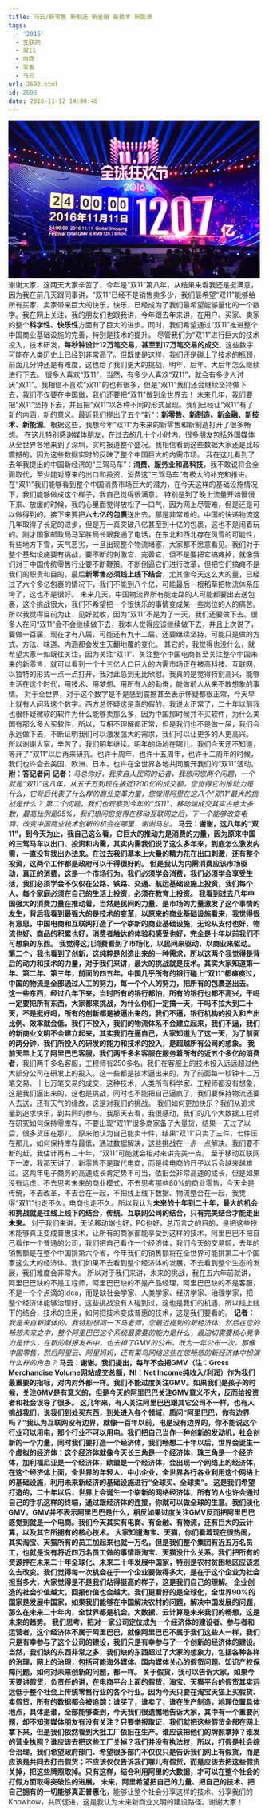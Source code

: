 ```yaml
---
title: 马云/新零售 新制造 新金融 新技术 新能源
tags:
  - '2016'
  - 互联网
  - 双11
  - 电商
  - 零售
  - 马云
url: 2693.html
id: 2693
date: 2016-11-12 14:00:40
---
```


[![2016%e5%8f%8c11%e6%95%b0%e6%8d%ae](/images/uploads/2016/11/2016双11数据.jpg)](/images/uploads/2016/11/2016双11数据.jpg) 谢谢大家，这两天大家辛苦了，今年是“双11”第八年，从结果来看我还是挺满意，因为我在前几天跟同事讲，“双11”已经不是销售卖多少，我们最希望“双11”能够给所有买家、卖家带来巨大的快乐，快乐，已经成为了我们最希望能够量化的一个数字。我在网上关注，我的朋友们也跟我讲，今年跟去年来讲，在用户、买家、卖家的整个**科学性、快乐性**方面有了巨大的进步。同时，我们希望通过“双11”推进整个中国商业基础设施的完善，特别是技术的提升。 尽管我们为“双11”进行巨大的技术投入，技术研发，**每秒钟设计12万笔交易，甚至到17万笔交易的成交**，这些数字可能在人类历史上已经到非常高了。但既使是这样，我们还是碰上了技术的瓶颈，前面几分钟还是有难度，这也给了我们更大的挑战，明年、后年、大后年怎么继续进行下去。 很多人喜欢“双11”，当然，有多少人喜欢“双11”，就会有多少人讨厌“双11”。我相信不喜欢“双11”的也有很多，但是“双11”我们还会继续坚持做下去，我们不仅要在中国做，我们还要把“双11”做到全世界去！ 未来几年，我们要把“双11”坚持下去，并且把“双11”以各种不同的形式呈现。我们已经让“双11”有了新的内涵，新的意义。最近我们提出了五个“新”：**新零售、新制造、新金融、新技术、新能源**。根据这些，我想今年“双11”为未来的新零售和新制造打开了很多畅想。 在这儿特别感谢媒体朋友，在过去的几十个小时内，很多朋友包括外国媒体从全世界各地来到了深圳，实时报道整个盛况。我相信看到这些数据大家还是比较震撼的，因为这些数据实时的反映了整个中国巨大的内需市场。 我在这儿看到了去年我提出的中国新经济的“三驾马车”：**消费、服务业和高科技**，我不敢说将会全面取代，至少能对原来的出口和投资、消费这“三驾马车”有极大的补充和推进。在“双11”我们能够看到整个中国消费市场巨大的潜力，在今天这样的基础设施情况下，我们能够做成这个样子，我自己觉得很满意。 特别是到了晚上流量开始慢慢下来、放缓的时候，我的心里面觉得放松了一口气，因为网上尽管难，但是还是可以做得到的。接下来要把**六七亿的包裹**送出去，那是非常难的。中国的快递物流这几年取得了长足的进步，但是万一真突破八亿甚至到十亿的包裹，这也不是闹着玩的。刚才国家邮政局马军胜局长跟我通了电话，在东北和西北存在风雪的可能性，有些地方下雪，天气恶劣，一旦出现整个物流堵塞，大家都不愿意看见。我们对于整个基础设施要有挑战，要不断的刺激它、完善它，但不是要把它搞瘫掉，就像我们对于中国传统零售行业要不断鞭策、不断倒逼它们进行改革，但把它们搞瘫不是我们的职责和目的，最后**新零售必须线上线下结合**，尤其像今天这么大的量，已经过了六个多亿包裹的情况下，我们不能到八个亿，可能最后一根稻草把物流体系压垮了，这也不是很好。 未来几天，中国物流界所有能走路的人可能都要出去送包裹，这个挑战很大，我们不希望把一个很快乐的事情变成某一些岗位的人的痛苦。所以我觉得目前为止，见好就收，因为“双11”不是为了一天，我们还要做下去。很多人在问“双11”会不会继续做下去，我本人觉得应该继续做下去，并且上次说了，要做一百届，现在才有八届，可能还有九十二届，还要继续坚持，可能只是做的方式、方法、味道、内涵都会发生天翻地覆的变化。 其它的，我觉得也没什么，就希望大家一如既往关注，因为关注“双11”、关注整个中国电商甚至关注整个中国未来的新零售，就可以看到一个十三亿人口巨大的内需市场正在被高科技、互联网，以独特的形式一点一点打开，我对此感到无比欣慰。我真的是觉得特别高兴，能够生活在这个时代，用技术、用梦想、用所有人的勤奋，能做前人从来不敢想象的事情。 对于全世界，对于这个数字是不是感到震撼甚至表示怀疑都很正常，今天早上就有人问我这个数字。西方总怀疑这是真的假的，我说太正常了，二十年以前我也很怀疑微软的软件为什么能够卖那么多，因为中国那时候并不买软件，为什么美国有那么多人买软件，所以，互相不理解都正常，但是我们也不是做一届，我们会永远做下去，不断证明我们可以激发强大的需求，我们可以让更多的人更高兴。 所以谢谢大家，辛苦了，我们明年继续。明年的场地在哪儿，我们今天还不知道，等开了“双11”以后再来研究。也许十周年、也许十五周年，也许十二周年的时候，我们也许会去美国、欧洲、日本，也许在全世界各地共同展开我们的“双11”活动。 **附：答记者问** **记者：**_马总你好，我来自人民网的记者，我想问您两个问题，一个就是“双11”这八年，从五千万到现在接近1200亿的成交额，您觉得它的推动力是什么，它背后代表了什么样的商业变革力量，您觉得阿里在这八个“双11”最大的挑战是什么？_ _第二个问题，我们也观察到今年的“双11”，移动端成交其实占绝大多数，最高比例是95%，我们想问您觉得在移动互联网之后，下一个能够改变电商、改变中国商业技术创新的机会在哪里，谢谢马总。_ **马云：**谢谢，这八年的“双11”，到今天为止，我自己这么看，它巨大的推动力是消费的力量，因为原来中国的三驾马车以出口、投资和内需，其实内需我们说了这么多年来，到底怎么激发内需，一直没有找出办法来。在过去我们基本上大量的精力花在出口刺激，还有整个投资，这两个工作都是政府可以干得很好的。 但是我认为内需消费应该市场驱动，真正的消费，这是一个市场行为。我们必须学会消费，我们必须学会享受生活，我们必须学会不仅仅在公路、铁路、交通、航运基础设施上投资，我们每个人、每个家庭必须在自己的生活上投资，必须在教育上投资。 我看到过去八年中国强大的消费力量在推动着，当然是民间的力量、是市场的力量激发了这个事情的发生，背后我看到最强大的是技术的变革，以原来的商业基础设施看来，我觉得很有意思，中国电商和互联网打造了一个崭新的商业基础设施，无论从支付也好、物流也好、商品的积累也好，消费者触达的体验和感受也好，完全是十年以前我们不可想象的东西。 我觉得这儿消费看到了市场化，以民间来驱动，以商业来驱动。第二个，我也看到了创新，这纯粹是创造出来的一种需求，所以这两个我觉得是背后的动力和技术的力量，对于我们来讲，最大的挑战就是技术。其实大家知道第一年、第二年、第三年，前面的四五年，中国几乎所有的银行碰上“双11”都瘫痪过，中国的物流是全部通过人工的努力，每一个个人的努力，把所有的包裹送出去。 这一些东西，经过八年下来，当时所有的银行都怕，所有的银行也都不高兴，干吗一定要把所有东西，大家都来挑战，为什么你们一定搞一天，干吗不拉大到二十天，不是挺好吗，所有的创新都是被逼出来的，我们不逼，银行机构的投入和产出比例、效率就会低，我们不投入，我们的物流体系不会建立起来，我们不逼，我们的新商业文明不会建立起来，其实我们在逼自己，大家知道为了这一天，为了前面的两分钟，我们所投入的研发的能力和技术的投入，是超越所有公司的想象。 我前天早上见了阿里巴巴客服，我们**两千多名客服在服务着所有的近五个多亿的消费者**，我们两千多名客服，工程师有250多名，我们在客服上的技术投入远远超过绝大部分公司在研发上的投入。这一些都是技术逼出来的，为了前面每一秒钟十二万笔交易、十七万笔交易的成交，这种技术，人类所有科学家、工程师都没有想象，这是我们逼出来的，这也是挑战，同时也不能把自己逼疯了，我们要保持物流还要人去送，还有天气的缘故，这是对我们的挑战。 我们如何更加快乐？我们从追求量到追求快乐，到共同的参与。我那天去看，我很感动，我们的几个大数据工程师在研究如何保持零库存，不要出现“双11”很多商家备了大量货，结果一天过了以后，很多货压在那儿，原来他认为自己能卖十件，结果“双11”只卖了三件，七件压在那儿，如何保持库存最低，通过数据解决，这些挑战在一点一点解决。我们要不断的赶，我估计再有二十年，“双11”可能就会相对来讲完美一点。 至于移动互联网下一波，我那天讲了，新零售不是取代电商，而是纯电商的日子以后会越来越难过。这两年电子商务的高速成长肯定势不可当，依旧会非常高速的成长，但是如果没有远虑，不去思考未来的商业模式，不去思考那些80%的商业零售，今天全是传统，不去改革，不去合在一起，不把线上线下数据、物流整合在一起，我觉得“双11”也走不久，电商也走不久。所以我认为**未来的十年到二十年，最大的机会和挑战就是往线上线下的结合，传统、互联网公司的结合，只有完美结合才能走出未来。** 对于我们来讲，无论移动端也好，PC也好，总而言之的目的，是把这些技术能够真正变成普惠技术，让所有的商家都能享受到这样的技术，阿里巴巴不把自己看作一个普通的公司，我们把自己看作一个经济体，我们今天的交易额，去年的销售额是在整个中国排第六个省，今年我们的销售额将在全世界可能排第二十个国家这么大的经济体。我们如果不去看到整个经济体的发展，不去看到整个生态的发展，我们难度会非常大。 所以对于我们来讲，未来的挑战，我在五六年前就讲，阿里巴巴缺的不是工程师，阿里巴巴缺的不是产品经理，阿里巴巴缺的不是客服，不是一个个点滴的Idea，而是缺社会学家、人类学家、经济学家、治理学家，把整个经济体能够治理好，这些挑战没有人碰到过，这也是我们的机遇，所以线上线下的结合，技术的应用，如何把技术变成普惠的技术，这是我们要看的。 **记者：**_我是来自新媒体的，我特别想问一下马老师，您最近提到的新经济体，然后在您的畅想未来之中，整个阿里巴巴这个系统最需要的能力是什么，最迫切需要核心竞争力是什么，在新的财报发布中，也去掉了GMV的公布，改为一年公布一次，那像中国零售，然后阿里云、阿里妈妈，还有菜鸟网络这些在您畅想的新经济体中扮演什么样的角色？_ **马云：**谢谢。我们提出，每年不会把GMV（注：Gross Merchandise Volume网站成交总额，NI：Net Income纯收入/利润）作为我们最重要的指标，对内对外都一样。我们不能过度关注GMV。如果我们是孩子的时候，关注GMV是有意义的，但是今天的阿里巴巴关注GMV意义不大，反而给投资者和社会误导了很多。 这几年来，有人关注阿里巴巴跟其它公司不一样，也有人挑战我们，说我们到处买东西，到处进入各个领域，质问“阿里巴巴，你有边界吗？”我认为互联网没有边界，就像一百年以前，电是没有边界的，你不能说这个行业可以用电，那个行业不可以用电。我们把自己当作一种创新的发动机，社会创新的一个力量，同时我们要打造一个经济体，我们畅想二十年以后，世界会诞生一个虚拟的经济体：这个经济体就像今天长三角是一个经济体，珠三角是一个经济体，加利福尼亚是一个经济体，欧盟是一个经济体，会出现一个网络上的经济体，在这个经济体上面，全世界的年轻人、中小企业，全世界各行各业利用这个网络上的基础设施，利用未来新经济的基础设施进行“**全球买、全球卖**”。 这是我们希望打造的，二十年以后，世界上会诞生一个崭新的网络经济体，所有的人也许会通过自己的手机这样的终端，通过跟经济体的连接，你就可以做全球的生意。我们淡化GMV，GMV并不表示阿里巴巴是什么，相反如果过度关注GMV反而把阿里巴巴感觉到就是一个电商。我们今天其实有电商、有金融、有物流，还有巨大的云计算，以及其它所拥有的核心技术。 大家知道淘宝、天猫，你们看着现在很热闹，其实淘宝、天猫所有的员工加起来也就一万名，但是我们整个集团有近五万名员工，也就是说有将近四万名员工做的事情跟淘宝、天猫没什么关系。我们把所有的资源押在未来二十年全球化、未来二十年发展中国家，特别是农村贫困地区应该怎么去改变。我们觉得每一次机会在于一个企业要做得多大，是在于这个企业为社会担当多大，大家觉得是不是我们站得挺高的样子，这是我们自己的理解。 企业创造的社会价值越大，回报价值也会越大。我们更看好的是全球化，全世界90%的国家是发展中国家，如果我们能够在中国解决农村的问题，解决中国发展的问题，那么在未来二十年内，全世界都是机会。大数据、云计算是未来我们的畅想，这是未来的趋势。 我们思考，把对一家公司定位成为一个经济体的建设者、参与者和运营者，这个经济体不属于阿里巴巴，就像阿里巴巴不属于我们这些人一样，我们只是有幸参与了这个公司的建设，我们只是有幸参与了一个创新的经济体的建设。当然，我们缺的东西非常之多，我们缺的东西超过了大家的想象力，包括各种各样的治理，网上的治理，包括可能海外媒体、国内媒体关心的假货问题、知识产权保障问题，如何对未来创新的问题，都一样。 关于假货，我可以告诉大家，如果今天要讲假货，负责任的讲，在电商平台上面的假货，淘宝、天猫平台的假货其实远远低于整个社会上传统零售行业的各个行业。因为今天只要在淘宝天猫上买假货、卖假货，所有的数据都会被追踪：谁买了，谁卖了，谁在生产制造，地理位置具体地点，具体是谁，全部能够查到，今天我们很遗憾地告诉大家，其中有一个重要问题，却不知道媒体朋友有没有关注？只要举报取证，我们就把这些假货全部在网上拿下来，但是我们依然看到大批工厂依旧在生产。谁应该把他们的牌照拿掉？谁发的营业执照？谁应该去把这些工厂关掉？我们并没有执法权，所以，打假是社会综合治理，我们希望政府部门、希望很多部门不仅仅只是告诉我们网上有假货，而是应该是共同去打击假货；不应该仅仅告诉我们哪儿有假货，而是应该去把这些假货关掉，把这些牌照取掉。只有这样，结合利用阿里的大数据，才可以在整个社会的打假方面取得突破性的进展。 未来，阿里希望把自己的力量、把自己的技术、把**自己拥有的一切能够真正普惠化**，能够让整个社会分享这样的技术、分享我们的Knowhow，共同促进，这是我认为未来新商业文明的建设路径。谢谢大家！
